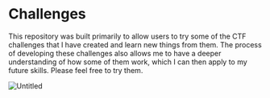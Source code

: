 # Challenges
This repository was built primarily to allow users to try some of the CTF challenges that I have created and learn new things from them. The process of developing these challenges also allows me to have a deeper understanding of how some of them work, which I can then apply to my future skills. Please feel free to try them.

![Untitled](https://github.com/user-attachments/assets/6525c63f-48b0-429c-b6b9-347b29647a96)
